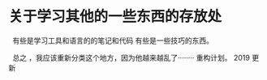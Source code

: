 # 关于学习其他的一些东西的存放处
 
有些是学习工具和语言的的笔记和代码
有些是一些技巧的东西。

 
总之 ，我应该重新分类这个地方，因为他越来越乱了········
重构计划。
2019 更新
